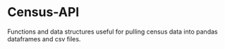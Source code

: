 # Census-API
Functions and data structures useful for pulling census data into pandas dataframes and csv files.

